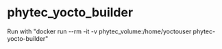 # phytec_yocto_builder

Run with "docker run --rm -it -v phytec_volume:/home/yoctouser phytec-yocto-builder"